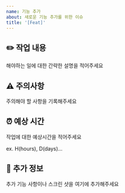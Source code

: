 ```yaml
---
name: 기능 추가
about: 새로운 기능 추가를 위한 이슈
title: '[Feat]'
---
```


## ✏️ 작업 내용

해야하는 일에 대한 간략한 설명을 적어주세요

## ⚠️ 주의사항

주의해야 할 사항을 기록해주세요

## ⏰ 예상 시간

작업에 대한 예상시간을 적어주세요

ex. H(hours), D(days)...

## 🔎 추가 정보

추가 기능 사항이나 스크린 샷을 여기에 추가해주세요
